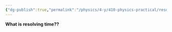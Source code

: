 ```yaml
---
{"dg-publish":true,"permalink":"/physics/4-y/410-physics-practical/resolving-time-g-m-tube/"}
---
```


**What is resolving time??**